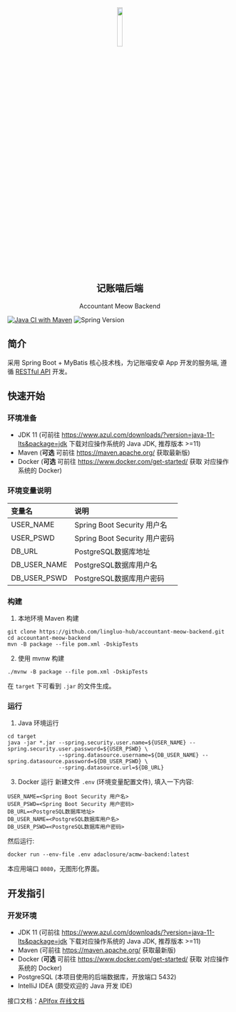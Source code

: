 <div align=center>
<img src='https://user-images.githubusercontent.com/25563773/171997432-ff332de2-f85d-44e2-87d1-67247f73df9a.png' width="15%" />
</div>
<h2 align="center">记账喵后端</h2>
<p align="center">Accountant Meow Backend</p>

[![Java CI with Maven](https://github.com/lingluo-hub/accountant-meow-backend/actions/workflows/maven.yml/badge.svg)](https://github.com/lingluo-hub/accountant-meow-backend/actions/workflows/maven.yml)
![Spring Version](https://img.shields.io/badge/spring%20boot-2.7.0-green)

## 简介

采用 Spring Boot + MyBatis 核心技术栈，为记账喵安卓 App 开发的服务端, 遵循 [RESTful API](https://restfulapi.net/) 开发。

## 快速开始

### 环境准备

- JDK 11 (可前往 https://www.azul.com/downloads/?version=java-11-lts&package=jdk 下载对应操作系统的 Java JDK, 推荐版本 >=11)
- Maven (**可选** 可前往 https://maven.apache.org/ 获取最新版)
- Docker (**可选** 可前往 https://www.docker.com/get-started/ 获取 对应操作系统的 Docker)

### 环境变量说明

| 变量名          | 说明                        |
|:-------------|:--------------------------|
| USER_NAME    | Spring Boot Security 用户名  |
| USER_PSWD    | Spring Boot Security 用户密码 |
| DB_URL       | PostgreSQL数据库地址           |
| DB_USER_NAME | PostgreSQL数据库用户名          |
| DB_USER_PSWD | PostgreSQL数据库用户密码         |


### 构建

1. 本地环境 Maven 构建
```shell
git clone https://github.com/lingluo-hub/accountant-meow-backend.git
cd accountant-meow-backend
mvn -B package --file pom.xml -DskipTests
```

2. 使用 mvnw 构建
  ```shell
  ./mvnw -B package --file pom.xml -DskipTests
  ```

在 `target` 下可看到 `.jar` 的文件生成。

### 运行

1. Java 环境运行

  ```shell
  cd target
  java -jar *.jar --spring.security.user.name=${USER_NAME} --spring.security.user.password=${USER_PSWD} \
                  --spring.datasource.username=${DB_USER_NAME} --spring.datasource.password=${DB_USER_PSWD} \
                  --spring.datasource.url=${DB_URL}
  ```

3. Docker 运行
   新建文件 `.env` (环境变量配置文件), 填入一下内容:

  ```
  USER_NAME=<Spring Boot Security 用户名>
  USER_PSWD=<Spring Boot Security 用户密码>
  DB_URL=<PostgreSQL数据库地址>
  DB_USER_NAME=<PostgreSQL数据库用户名>
  DB_USER_PSWD=<PostgreSQL数据库用户密码>
  ```

然后运行:

  ```shell
  docker run --env-file .env adaclosure/acmw-backend:latest
  ```

本应用端口 `8080`，无图形化界面。

## 开发指引
### 开发环境

- JDK 11 (可前往 https://www.azul.com/downloads/?version=java-11-lts&package=jdk 下载对应操作系统的 Java JDK, 推荐版本 >=11)
- Maven (可前往 https://maven.apache.org/ 获取最新版)
- Docker (**可选** 可前往 https://www.docker.com/get-started/ 获取 对应操作系统的 Docker)
- PostgreSQL (本项目使用的后端数据库，开放端口 5432)
- IntelliJ IDEA (颇受欢迎的 Java 开发 IDE)

接口文档：[APIfox 在线文档](https://www.apifox.cn/apidoc/shared-ea01e1d8-803d-4828-988e-540fd0a572e9)
